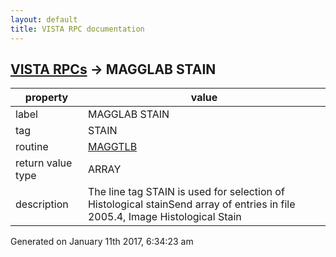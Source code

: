 ```yaml
---
layout: default
title: VISTA RPC documentation
---
```




## [VISTA RPCs](TableOfContent.md) &#8594; MAGGLAB STAIN 

 property | value 
--- | --- 
 label | MAGGLAB STAIN
 tag | STAIN
 routine | [MAGGTLB](http://code.osehra.org/dox/Routine_MAGGTLB_source.html)
 return value type | ARRAY
 description | The line tag STAIN is used for selection of Histological stainSend array of entries in file 2005.4, Image Histological Stain




Generated on January 11th 2017, 6:34:23 am